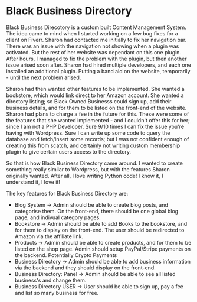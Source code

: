 # Black Business Directory

Black Business Direcotory is a custom built Content Management System. The idea came to mind when I started working on a few bug fixes for a client on Fiverr. Sharon had contacted me initially to fix her navigation bar. There was an issue with the navigation not showing when a plugin was activated. But the rest of her website was dependant on this one plugin. After hours, I managed to fix the problem with the plugin, but then another issue arised soon after. Sharon had hired multiple developers, and each one installed an additional plugin. Putting a band aid on the website, temporarily - until the next problem arised.

Sharon had then wanted other features to be implemented. She wanted a bookstore, which would link direct to her Amazon account. She wanted a directory listing; so Black Owned Businesss could sign up, add their business details, and for them to be listed on the front-end of the website. Sharon had plans to charge a fee in the future for this. These were some of the features that she wanted implemented - and I couldn't offer this for her; since I am not a PHP Developer. Sure 9/10 times I can fix the issue you're having with Wordpress. Sure I can write up some code to query the database and fetch/insert some records; but I was not confident enough of creating this from scatch, and certainly not writing custom membership plugin to give certain users access to the directory.

So that is how Black Business Directory came around. I wanted to create something really similar to Wordpress, but with the features Sharon originally wanted. After all, I love writing Python code! I know it, I understand it, I love it!

The key features for Black Business Directory are:

* Blog System -> Admin should be able to create blog posts, and categorise them. On the front-end, there should be one global blog page, and indivual category pages.
* Bookstore -> Admin should be able to add Books to the bookstore, and for them to display on the front-end. The user should be redirected to Amazon via the affiliate link.
* Products -> Admin should be able to create products, and for them to be listed on the shop page. Admin should setup PayPal/Stripe payments on the backend. Potentially Crypto Payments
* Business Directory -> Admin should be able to add business information via the backend and they should display on the front-end.
* Business Directory: Panel -> Admin should be able to see all listed business's and change them.
* Business Directory USER -> User should be able to sign up, pay a fee and list so many business for free.
